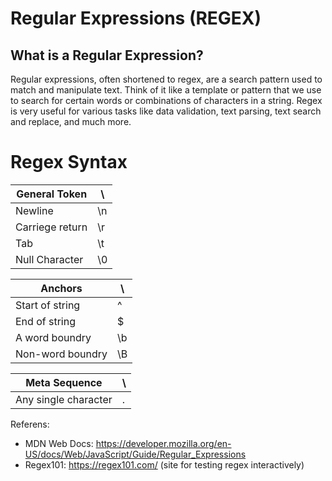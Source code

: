 # Regular Expressions (REGEX)

## What is a Regular Expression?
Regular expressions, often shortened to regex, are a search pattern used to match and manipulate text. Think of it like a template or pattern that we use to search for certain words or combinations of characters in a string. Regex is very useful for various tasks like data validation, text parsing, text search and replace, and much more.

# Regex Syntax

|General Token| \ |
|-------|---|
|Newline| \n|
|Carriege return| \r|
|Tab| \t|
|Null Character| \0|

|Anchors| \ |
|-------|---|
|Start of string| \^|
|End of string| \$|
|A word boundry| \b|
|Non-word boundry| \B|

|Meta Sequence| \ |
|-------|---|
|Any single character| .|


Referens:
- MDN Web Docs: https://developer.mozilla.org/en-US/docs/Web/JavaScript/Guide/Regular_Expressions   
- Regex101: https://regex101.com/ (site for testing regex interactively)
